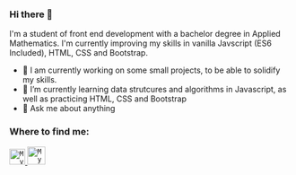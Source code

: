### Hi there 👋

I'm a student of front end development with a bachelor degree in Applied Mathematics. I'm currently improving my skills in vanilla Javscript (ES6 Included), HTML, CSS and Bootstrap.

- 🔭 I am currently working on some small projects, to be able to solidify my skills.
- 🌱 I’m currently learning data strutcures and algorithms in Javascript, as well as practicing HTML, CSS and Bootstrap
- 💬 Ask me about anything

### Where to find me:

<a href="https://www.linkedin.com/in/leonardo-brombilla/">
  <code><img alt="My linkedin" width="28" src="https://www.flaticon.com/svg/static/icons/svg/1383/1383262.svg" /></code>
</a>

<a href="mailto:antunes.b.leonardo@gmail.com">
  <code><img alt="My e-mail" width="32" src="https://www.flaticon.com/svg/static/icons/svg/324/324123.svg" /></code>
</a>

